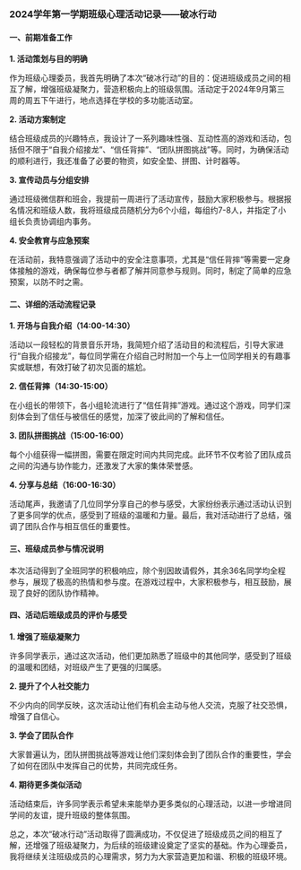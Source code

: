 ### 2024学年第一学期班级心理活动记录——破冰行动

#### 一、前期准备工作

**1. 活动策划与目的明确**

作为班级心理委员，我首先明确了本次“破冰行动”的目的：促进班级成员之间的相互了解，增强班级凝聚力，营造积极向上的班级氛围。活动定于2024年9月第三周的周五下午进行，地点选择在学校的多功能活动室。

**2. 活动方案制定**

结合班级成员的兴趣特点，我设计了一系列趣味性强、互动性高的游戏和活动，包括但不限于“自我介绍接龙”、“信任背摔”、“团队拼图挑战”等。同时，为确保活动的顺利进行，我还准备了必要的物资，如安全垫、拼图、计时器等。

**3. 宣传动员与分组安排**

通过班级微信群和班会，我提前一周进行了活动宣传，鼓励大家积极参与。根据报名情况和班级人数，我将班级成员随机分为6个小组，每组约7-8人，并指定了小组长负责协调组内事务。

**4. 安全教育与应急预案**

在活动前，我特意强调了活动中的安全注意事项，尤其是“信任背摔”等需要一定身体接触的游戏，确保每位参与者都了解并同意参与规则。同时，制定了简单的应急预案，以防不时之需。

#### 二、详细的活动流程记录

**1. 开场与自我介绍（14:00-14:30）**

活动以一段轻松的背景音乐开场，我简短介绍了活动目的和流程后，引导大家进行“自我介绍接龙”，每位同学需在介绍自己时附加一个与上一位同学相关的有趣事实或联想，有效打破了初次见面的尴尬。

**2. 信任背摔（14:30-15:00）**

在小组长的带领下，各小组轮流进行了“信任背摔”游戏。通过这个游戏，同学们深刻体会到了信任与被信任的感觉，加深了彼此间的了解和信任。

**3. 团队拼图挑战（15:00-16:00）**

每个小组获得一幅拼图，需要在限定时间内共同完成。此环节不仅考验了团队成员之间的沟通与协作能力，还激发了大家的集体荣誉感。

**4. 分享与总结（16:00-16:30）**

活动尾声，我邀请了几位同学分享自己的参与感受，大家纷纷表示通过活动认识到了更多同学的优点，感受到了班级的温暖和力量。最后，我对活动进行了总结，强调了团队合作与相互信任的重要性。

#### 三、班级成员参与情况说明

本次活动得到了全班同学的积极响应，除个别因故请假外，其余36名同学均全程参与，展现了极高的热情和参与度。在游戏过程中，大家积极参与，相互鼓励，展现了良好的团队协作精神。

#### 四、活动后班级成员的评价与感受

**1. 增强了班级凝聚力**

许多同学表示，通过这次活动，他们更加熟悉了班级中的其他同学，感受到了班级的温暖和团结，对班级产生了更强的归属感。

**2. 提升了个人社交能力**

不少内向的同学反映，这次活动让他们有机会主动与他人交流，克服了社交恐惧，增强了自信心。

**3. 学会了团队合作**

大家普遍认为，团队拼图挑战等游戏让他们深刻体会到了团队合作的重要性，学会了如何在团队中发挥自己的优势，共同完成任务。

**4. 期待更多类似活动**

活动结束后，许多同学表示希望未来能举办更多类似的心理活动，以进一步增进同学间的友谊，提升班级的整体氛围。

总之，本次“破冰行动”活动取得了圆满成功，不仅促进了班级成员之间的相互了解，还增强了班级凝聚力，为后续的班级建设奠定了坚实的基础。作为心理委员，我将继续关注班级成员的心理需求，努力为大家营造更加和谐、积极的班级环境。